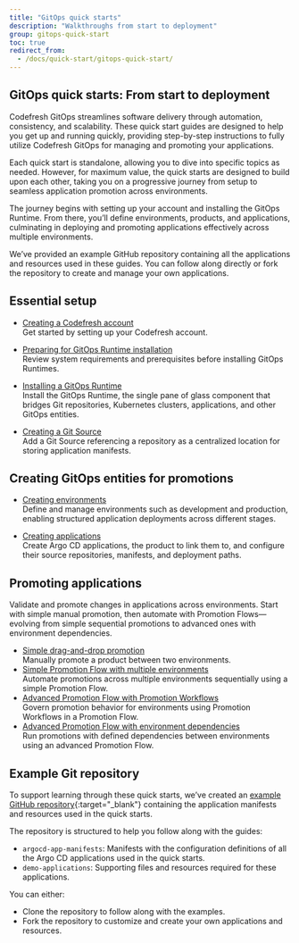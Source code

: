 ```yaml
---
title: "GitOps quick starts"
description: "Walkthroughs from start to deployment"
group: gitops-quick-start
toc: true
redirect_from:
  - /docs/quick-start/gitops-quick-start/
---
```


## GitOps quick starts: From start to deployment 
Codefresh GitOps streamlines software delivery through automation, consistency, and scalability. These quick start guides are designed to help you get up and running quickly, providing step-by-step instructions to fully utilize Codefresh GitOps for managing and promoting your applications.

Each quick start is standalone, allowing you to dive into specific topics as needed. However, for maximum value, the quick starts are designed to build upon each other, taking you on a progressive journey from setup to seamless application promotion across environments.

The journey begins with setting up your account and installing the GitOps Runtime. From there, you’ll define environments, products, and applications, culminating in deploying and promoting applications effectively across multiple environments.

We’ve provided an example GitHub repository containing all the applications and resources used in these guides. You can follow along directly or fork the repository to create and manage your own applications.



## Essential setup

* [Creating a Codefresh account]({{site.baseurl}}/docs/gitops-quick-start/create-codefresh-account/)  
  Get started by setting up your Codefresh account.

* [Preparing for GitOps Runtime installation]({{site.baseurl}}/docs/gitops-quick-start/verify-requirements/)  
  Review system requirements and prerequisites before installing GitOps Runtimes.

* [Installing a GitOps Runtime]({{site.baseurl}}/docs/gitops-quick-start/runtime/)    
  Install the GitOps Runtime, the single pane of glass component that bridges Git repositories, Kubernetes clusters, applications, and other GitOps entities.

* [Creating a Git Source]({{site.baseurl}}/docs/gitops-quick-start/create-git-source/)    
  Add a Git Source referencing a repository as a centralized location for storing application manifests.

## Creating GitOps entities for promotions
* [Creating environments]({{site.baseurl}}/docs/gitops-quick-start/quick-start-gitops-environments/)  
  Define and manage environments such as development and production, enabling structured application deployments across different stages.

* [Creating applications]({{site.baseurl}}/docs/gitops-quick-start/create-app-ui/)   
  Create Argo CD applications, the product to link them to, and configure their source repositories, manifests, and deployment paths.

<!---
* [Creating products]({{site.baseurl}}/docs/gitops-quick-start/quick-start-product-create/)  
  Organize related applications under a single product, for better context and control of deployments.



 * [Exploring the Product Dashboard for applications]({{site.baseurl}}/docs/gitops-quick-start/create-app-ui/)   
  Add applications to your product and configure their source repositories, manifests, and deployment paths. -->

## Promoting applications

Validate and promote changes in applications across environments.
Start with simple manual promotion, then automate with Promotion Flows—evolving from simple sequential promotions to advanced ones with environment dependencies.

* [Simple drag-and-drop promotion]({{site.baseurl}}/docs/gitops-quick-start/drag-and-drop/)  
  Manually promote a product between two environments.
* [Simple Promotion Flow with multiple environments]({{site.baseurl}}/docs/gitops-quick-start/multi-env-sequential-flow/)  
  Automate promotions across multiple environments sequentially using a simple Promotion Flow.
* [Advanced Promotion Flow with Promotion Workflows]({{site.baseurl}}/docs/gitops-quick-start/policy-multi-env-promotion/)  
  Govern promotion behavior for environments using Promotion Workflows in a Promotion Flow.
* [Advanced Promotion Flow with environment dependencies]({{site.baseurl}}/docs/gitops-quick-start/dependency-multi-env-promotion/)  
  Run promotions with defined dependencies between environments using an advanced Promotion Flow.


  

## Example Git repository

To support learning through these quick starts, we’ve created an [example GitHub repository](https://github.com/codefresh-sandbox/codefresh-quickstart-demo){:target="\_blank"} containing the application manifests and resources used in the quick starts.

The repository is structured to help you follow along with the guides:
* `argocd-app-manifests`: Manifests with the configuration definitions of all the Argo CD applications used in the quick starts.
* `demo-applications`: Supporting files and resources required for these applications.

You can either:
* Clone the repository to follow along with the examples.
* Fork the repository to customize and create your own applications and resources.



